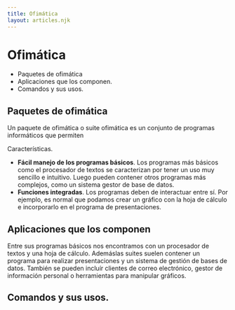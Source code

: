 ```yaml
---
title: Ofimática
layout: articles.njk
---
```


# Ofimática

- Paquetes de ofimática 
- Aplicaciones que los componen. 
- Comandos y sus usos.


## Paquetes de ofimática

Un paquete de ofimática o suite ofimática es un conjunto de programas informáticos que permiten 

Características. 
- **Fácil manejo de los programas básicos**. Los programas más básicos como el procesador de textos se caracterizan por tener un uso muy sencillo e intuitivo. Luego pueden contener otros programas más complejos, como un sistema gestor de base de datos. 
- **Funciones integradas**. Los programas deben de interactuar entre sí. Por ejemplo, es normal que podamos crear un gráfico con la hoja de cálculo e incorporarlo en el programa de presentaciones. 



## Aplicaciones que los componen

Entre sus programas básicos nos encontramos con un procesador de textos y una hoja de cálculo. Ademáslas suites suelen contener un programa para realizar presentaciones y un sistema de gestión de bases de datos. También se pueden incluír clientes de correo electrónico, gestor de información personal o herramientas para manipular gráficos. 



## Comandos y sus usos.

